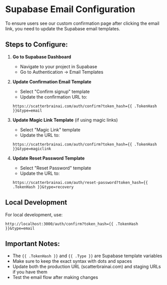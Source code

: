 # Supabase Email Configuration

To ensure users see our custom confirmation page after clicking the email link, you need to update the Supabase email templates.

## Steps to Configure:

1. **Go to Supabase Dashboard**
   - Navigate to your project in Supabase
   - Go to Authentication → Email Templates

2. **Update Confirmation Email Template**
   - Select "Confirm signup" template
   - Update the confirmation URL to:
   ```
   https://scatterbrainai.com/auth/confirm?token_hash={{ .TokenHash }}&type=email
   ```

3. **Update Magic Link Template** (if using magic links)
   - Select "Magic Link" template
   - Update the URL to:
   ```
   https://scatterbrainai.com/auth/confirm?token_hash={{ .TokenHash }}&type=magiclink
   ```

4. **Update Reset Password Template**
   - Select "Reset Password" template
   - Update the URL to:
   ```
   https://scatterbrainai.com/auth/reset-password?token_hash={{ .TokenHash }}&type=recovery
   ```

## Local Development

For local development, use:
```
http://localhost:3000/auth/confirm?token_hash={{ .TokenHash }}&type=email
```

## Important Notes:

- The `{{ .TokenHash }}` and `{{ .Type }}` are Supabase template variables
- Make sure to keep the exact syntax with dots and spaces
- Update both the production URL (scatterbrainai.com) and staging URLs if you have them
- Test the email flow after making changes